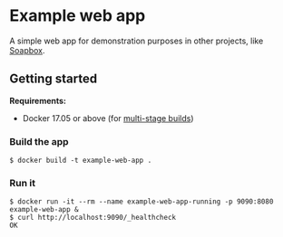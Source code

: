 Example web app
===============

A simple web app for demonstration purposes in other projects, like
[Soapbox](https://github.com/adhocteam/soapbox).

Getting started
---------------

**Requirements:**

 - Docker 17.05 or above (for [multi-stage builds](https://docs.docker.com/engine/userguide/eng-image/multistage-build/#use-multi-stage-builds))

### Build the app

``` shell
$ docker build -t example-web-app .
```

### Run it

``` shell
$ docker run -it --rm --name example-web-app-running -p 9090:8080 example-web-app &
$ curl http://localhost:9090/_healthcheck
OK
```
